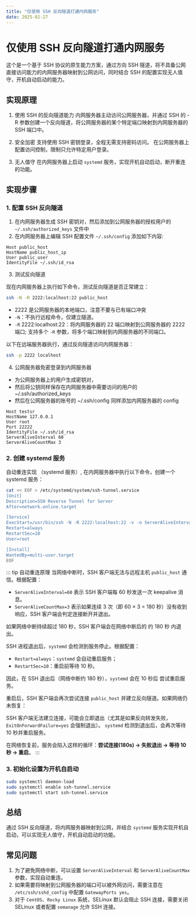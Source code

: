```yaml
---
title: "仅使用 SSH 反向隧道打通内网服务"
date: 2025-02-27
---
```


# 仅使用 SSH 反向隧道打通内网服务

这个是一个基于 SSH 协议的原生能力方案，通过方向 SSH 隧道，将不具备公网直接访问能力的内网服务器映射到公网访问，同时结合 SSH 的配置实现无人值守，开机自动启动的能力。

## 实现原理

1. 使用 SSH 的反向隧道能力
   内网服务器主动访问公网服务器，并通过 SSH 的 -R 参数创建一个反向隧道，将公网服务器的某个特定端口映射到内网服务器的 SSH 端口中。

2. 安全加密
   支持使用 SSH 密钥登录，全程无需支持密码访问。
   在公网服务器上配置访问控制，限制只允许特定用户登录。

3. 无人值守
   在内网服务器上启动 `systemd` 服务，实现开机自动启动，断开重连的功能。

## 实现步骤

### 1. 配置 SSH 反向隧道

1. 在内网服务器生成 SSH 密钥对，然后添加到公网服务器的授权用户的 `~/.ssh/authorized_keys` 文件中
2. 在内网服务器上编辑 SSH 配置文件 `~/.ssh/config` 添加如下内容:

```shell
Host public_host
HostName public_host_ip
User public_user
IdentityFile ~/.ssh/id_rsa
```

3. 测试反向隧道

现在内网服务器上执行如下命令，测试反向隧道是否正常建立：

```bash
ssh -N -R 2222:localhost:22 public_host
```

- 2222 是公网服务器的本地端口，注意不要与已有端口冲突
- `-N`：不执行远程命令，仅建立隧道。
- `-R` 2222:localhost:22：将内网服务器的 22 端口映射到公网服务器的 2222 端口; 支持多个 `-R` 参数，将多个端口映射到内网服务器的不同端口。

以下在远端服务器执行，通过反向隧道访问内网服务器：

```bash
ssh -p 2222 localhost
```

4. 公网服务器免密登录到内网服务器

- 为公网服务器上的用户生成密钥对，
- 然后将公钥同样保存在内网服务器中需要访问的用户的~/.ssh/authorized_keys
- 然后在公网服务器的账号的 ~/.ssh/config 同样添加内网服务器的 config

```shell
Host testsr
HostName 127.0.0.1
User root
Port 22222
IdentityFile ~/.ssh/id_rsa
ServerAliveInterval 60
ServerAliveCountMax 3
```

### 2. 创建 systemd 服务

自动重连实现 （systemd 服务）, 在内网服务器中执行以下命令，创建一个 systemd 服务：

```bash
cat << EOF > /etc/systemd/system/ssh-tunnel.service
[Unit]
Description=SSH Reverse Tunnel for Server
After=network.online.target

[Service]
ExecStart=/usr/bin/ssh -N -R 2222:localhost:22 -v -o ServerAliveInterval=60 -o ServerAliveCountMax=3 -o ExitOnForwardFailure=yes public_host # 依赖 root 配置 .ssh/config
Restart=always
RestartSec=10
User=root

[Install]
WantedBy=multi-user.target
EOF
```

::: tip 自动重连原理
当网络中断时，SSH 客户端无法与远程主机 `public_host` 通信。根据配置：

- `ServerAliveInterval=60` 表示 SSH 客户端每 60 秒发送一次 keepalive 消息。
- `ServerAliveCountMax=3` 表示如果连续 3 次（即 60 × 3 = 180 秒）没有收到响应，SSH 客户端会判定连接断开并退出。

如果网络中断持续超过 180 秒，SSH 客户端会在网络中断后的 约 180 秒 内退出。

SSH 进程退出后，`systemd` 会检测到服务停止。根据配置：

- `Restart=always`：`systemd` 会自动重启服务；
- `RestartSec=10`：重启前等待 10 秒。

因此，在 SSH 退出后（网络中断约 180 秒），`systemd` 会在 10 秒后 尝试重启服务。

重启后，SSH 客户端会再次尝试连接 `public_host` 并建立反向隧道。如果网络仍未恢复：

SSH 客户端无法建立连接，可能会立即退出（尤其是如果反向转发失败，`ExitOnForwardFailure=yes` 会强制退出）。
`systemd` 检测到退出后，会再次等待 10 秒并重启服务。

在网络恢复前，服务会陷入这样的循环：**尝试连接(180s) → 失败退出 → 等待 10 秒 → 重启**。
:::

### 3. 初始化设置为开机自启动

```bash
sudo systemctl daemon-load
sudo systemctl enable ssh-tunnel.service
sudo systemctl start ssh-tunnel.service
```

## 总结

通过 SSH 反向隧道，将内网服务器映射到公网，并结合 `systemd` 服务实现开机自启动，可以实现无人值守，开机自动启动的功能。

## 常见问题

1. 为了避免网络中断，可以设置 `ServerAliveInterval` 和 `ServerAliveCountMax` 参数，实现自动重连。
2. 如果需要将映射到公网服务器的端口可以被外网访问，需要注意在 `/etc/ssh/sshd_config` 中配置 `GatewayPorts yes`。
3. 对于 `CentOS`、`Rocky Linux` 系统，SELinux 默认会阻止 SSH 连接，需要关闭 SELinux 或者配置 `semanage` 允许 SSH 连接。
